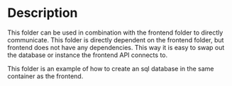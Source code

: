 # Description 

This folder can be used in combination with the frontend folder to directly communicate. This folder is directly dependent on the frontend folder, but frontend does not have any dependencies. This way it is easy to swap out the database or instance the frontend API connects to. 

This folder is an example of how to create an sql database in the same container as the frontend. 